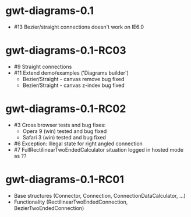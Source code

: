 # gwt-diagrams-0.1 #
  * #13 Bezier/straight connections doesn't work on IE6.0


# gwt-diagrams-0.1-RC03 #
  * #9 Straight connections
  * #11 Extend demo/examples ('Diagrams builder')
    * Bezier/Straight - canvas remove bug fixed
    * Bezier/Straight - canvas z-index bug fixed


# gwt-diagrams-0.1-RC02 #
  * #3 Cross browser tests and bug fixes:
    * Opera 9 (win) tested and bug fixed
    * Safari 3 (win) tested and bug fixed
  * #6 Exception: Illegal state for right angled connection
  * #7 FullRectilinearTwoEndedCalculator situation logged in hosted mode as ??


# gwt-diagrams-0.1-RC01 #

  * Base structures (Connector, Connection, ConnectionDataCalculator, ...)
  * Functionality (RectilinearTwoEndedConnection, BezierTwoEndedConnection)